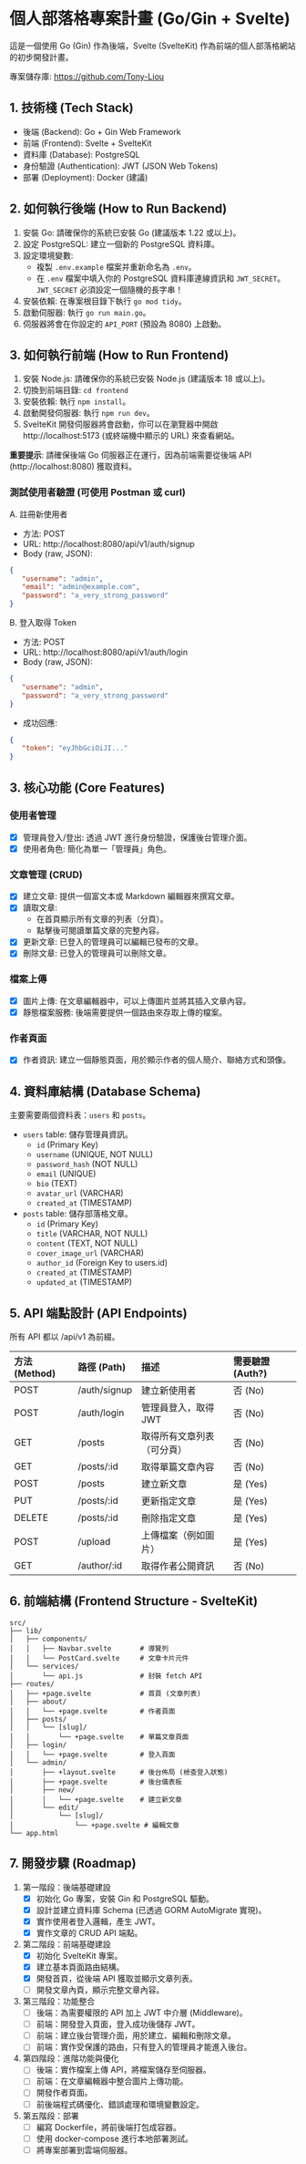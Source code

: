 # 個人部落格專案計畫 (Go/Gin + Svelte)

這是一個使用 Go (Gin) 作為後端，Svelte (SvelteKit) 作為前端的個人部落格網站的初步開發計畫。

專案儲存庫: https://github.com/Tony-Liou

## 1. 技術棧 (Tech Stack)

- 後端 (Backend): Go + Gin Web Framework
- 前端 (Frontend): Svelte + SvelteKit
- 資料庫 (Database): PostgreSQL
- 身份驗證 (Authentication): JWT (JSON Web Tokens)
- 部署 (Deployment): Docker (建議)

## 2. 如何執行後端 (How to Run Backend)

1. 安裝 Go: 請確保你的系統已安裝 Go (建議版本 1.22 或以上)。
2. 設定 PostgreSQL: 建立一個新的 PostgreSQL 資料庫。
3. 設定環境變數:
   - 複製 `.env.example` 檔案并重新命名為 `.env`。
   - 在 `.env` 檔案中填入你的 PostgreSQL 資料庫連線資訊和 `JWT_SECRET`。`JWT_SECRET` 必須設定一個隨機的長字串！
4. 安裝依賴: 在專案根目錄下執行 `go mod tidy`。
5. 啟動伺服器: 執行 `go run main.go`。
6. 伺服器將會在你設定的 `API_PORT` (預設為 8080) 上啟動。

## 3. 如何執行前端 (How to Run Frontend)

1. 安裝 Node.js: 請確保你的系統已安裝 Node.js (建議版本 18 或以上)。
2. 切換到前端目錄: `cd frontend`
3. 安裝依賴: 執行 `npm install`。
4. 啟動開發伺服器: 執行 `npm run dev`。
5. SvelteKit 開發伺服器將會啟動，你可以在瀏覽器中開啟 http://localhost:5173 (或終端機中顯示的 URL) 來查看網站。

**重要提示**: 請確保後端 Go 伺服器正在運行，因為前端需要從後端 API (http://localhost:8080) 獲取資料。

### 測試使用者驗證 (可使用 Postman 或 curl)

A. 註冊新使用者
   - 方法: POST
   - URL: http://localhost:8080/api/v1/auth/signup
   - Body (raw, JSON):
   ```json
   {
      "username": "admin",
      "email": "admin@example.com",
      "password": "a_very_strong_password"
   }
   ```
B. 登入取得 Token
   - 方法: POST
   - URL: http://localhost:8080/api/v1/auth/login
   - Body (raw, JSON):
   ```json
   {
      "username": "admin",
      "password": "a_very_strong_password"
   }
   ```
   - 成功回應:
   ```json
   {
      "token": "eyJhbGciOiJI..."
   }
   ```
## 3. 核心功能 (Core Features)

### 使用者管理

- [x] 管理員登入/登出: 透過 JWT 進行身份驗證，保護後台管理介面。
- [x] 使用者角色: 簡化為單一「管理員」角色。

### 文章管理 (CRUD)

- [x] 建立文章: 提供一個富文本或 Markdown 編輯器來撰寫文章。
- [x] 讀取文章:
  - 在首頁顯示所有文章的列表（分頁）。
  - 點擊後可閱讀單篇文章的完整內容。
- [x] 更新文章: 已登入的管理員可以編輯已發布的文章。
- [x] 刪除文章: 已登入的管理員可以刪除文章。

### 檔案上傳

- [x] 圖片上傳: 在文章編輯器中，可以上傳圖片並將其插入文章內容。
- [x] 靜態檔案服務: 後端需要提供一個路由來存取上傳的檔案。

### 作者頁面

- [x] 作者資訊: 建立一個靜態頁面，用於顯示作者的個人簡介、聯絡方式和頭像。

## 4. 資料庫結構 (Database Schema)

主要需要兩個資料表：`users` 和 `posts`。

- `users` table: 儲存管理員資訊。
   - `id` (Primary Key)
   - `username` (UNIQUE, NOT NULL)
   - `password_hash` (NOT NULL)
   - `email` (UNIQUE)
   - `bio` (TEXT)
   - `avatar_url` (VARCHAR)
   - `created_at` (TIMESTAMP)
- `posts` table: 儲存部落格文章。
   - `id` (Primary Key)
   - `title` (VARCHAR, NOT NULL)
   - `content` (TEXT, NOT NULL)
   - `cover_image_url` (VARCHAR)
   - `author_id` (Foreign Key to users.id)
   - `created_at` (TIMESTAMP)
   - `updated_at` (TIMESTAMP)
   
## 5. API 端點設計 (API Endpoints)

所有 API 都以 /api/v1 為前綴。

| 方法 (Method) | 路徑 (Path)      | 描述                      | 需要驗證 (Auth?) |
| :------------ | :--------------- | :------------------------ | :--------------- |
| POST          | /auth/signup     | 建立新使用者              | 否 (No)          |
| POST          | /auth/login      | 管理員登入，取得 JWT      | 否 (No)          |
| GET           | /posts           | 取得所有文章列表（可分頁） | 否 (No)          |
| GET           | /posts/:id       | 取得單篇文章內容          | 否 (No)          |
| POST          | /posts           | 建立新文章                | 是 (Yes)         |
| PUT           | /posts/:id       | 更新指定文章              | 是 (Yes)         |
| DELETE        | /posts/:id       | 刪除指定文章              | 是 (Yes)         |
| POST          | /upload          | 上傳檔案（例如圖片）      | 是 (Yes)         |
| GET           | /author/:id      | 取得作者公開資訊          | 否 (No)          |

## 6. 前端結構 (Frontend Structure - SvelteKit)

```
src/
├── lib/
│   ├── components/
│   │   ├── Navbar.svelte       # 導覽列
│   │   └── PostCard.svelte     # 文章卡片元件
│   └── services/
│       └── api.js              # 封裝 fetch API
├── routes/
│   ├── +page.svelte            # 首頁 (文章列表)
│   ├── about/
│   │   └── +page.svelte        # 作者頁面
│   ├── posts/
│   │   └── [slug]/
│   │       └── +page.svelte    # 單篇文章頁面
│   ├── login/
│   │   └── +page.svelte        # 登入頁面
│   └── admin/
│       ├── +layout.svelte      # 後台佈局 (檢查登入狀態)
│       ├── +page.svelte        # 後台儀表板
│       ├── new/
│       │   └── +page.svelte    # 建立新文章
│       └── edit/
│           └── [slug]/
│               └── +page.svelte # 編輯文章
└── app.html
```

## 7. 開發步驟 (Roadmap)

1. 第一階段：後端基礎建設
   - [x] 初始化 Go 專案，安裝 Gin 和 PostgreSQL 驅動。
   - [x] 設計並建立資料庫 Schema (已透過 GORM AutoMigrate 實現)。
   - [x] 實作使用者登入邏輯，產生 JWT。
   - [x] 實作文章的 CRUD API 端點。
2. 第二階段：前端基礎建設
   - [x] 初始化 SvelteKit 專案。
   - [x] 建立基本頁面路由結構。
   - [x] 開發首頁，從後端 API 獲取並顯示文章列表。
   - [ ] 開發文章內頁，顯示完整文章內容。
3. 第三階段：功能整合
   - [ ] 後端：為需要權限的 API 加上 JWT 中介層 (Middleware)。
   - [ ] 前端：開發登入頁面，登入成功後儲存 JWT。
   - [ ] 前端：建立後台管理介面，用於建立、編輯和刪除文章。
   - [ ] 前端：實作受保護的路由，只有登入的管理員才能進入後台。
4. 第四階段：進階功能與優化
   - [ ] 後端：實作檔案上傳 API，將檔案儲存至伺服器。
   - [ ] 前端：在文章編輯器中整合圖片上傳功能。
   - [ ] 開發作者頁面。
   - [ ] 前後端程式碼優化、錯誤處理和環境變數設定。
5. 第五階段：部署
   - [ ] 編寫 Dockerfile，將前後端打包成容器。
   - [ ] 使用 docker-compose 進行本地部署測試。
   - [ ] 將專案部署到雲端伺服器。
